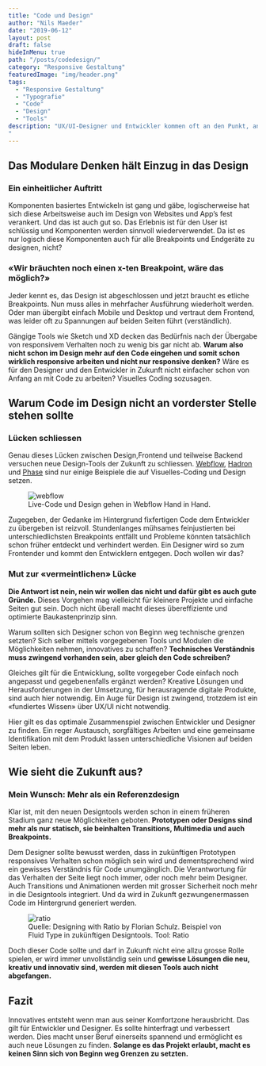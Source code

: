 ```yaml
---
title: "Code und Design"
author: "Nils Maeder"
date: "2019-06-12"
layout: post
draft: false
hideInMenu: true
path: "/posts/codedesign/"
category: "Responsive Gestaltung"
featuredImage: "img/header.png"
tags:
  - "Responsive Gestaltung"
  - "Typografie"
  - "Code"
  - "Design"
  - "Tools"
description: "UX/UI-Designer und Entwickler kommen oft an den Punkt, an dem jeder am liebsten alles selber in die Hand nehmen würde. Zu grosse Abweichungen in der Umsetzung des Designs, utopische Vorstellungen im Design an die Entwicklung und fehlende Angaben bei gewissen Breakpoints, sind nur ein Bruchteil der Probleme. Müssen Designer in Zukunft mehr ins Frontend und Entwickler sich mehr für Design interessieren? Und hat dieses Problem Einfluss auf die Tools der Zukunft?
"
---
```




## Das Modulare Denken hält Einzug in das Design
### Ein einheitlicher Auftritt
Komponenten basiertes Entwickeln ist gang und gäbe, logischerweise hat sich diese Arbeitsweise auch im Design von Websites und App’s fest verankert. Und das ist auch gut so. Das Erlebnis ist für den User ist schlüssig und Komponenten werden sinnvoll wiederverwendet. Da ist es  nur logisch diese Komponenten auch für alle Breakpoints und Endgeräte zu designen, nicht?

### «Wir bräuchten noch einen x-ten Breakpoint, wäre das möglich?»
Jeder kennt es, das Design ist abgeschlossen und jetzt braucht es etliche Breakpoints.  Nun muss alles in mehrfacher Ausführung wiederholt werden. Oder man übergibt einfach Mobile und Desktop und vertraut dem Frontend, was leider oft zu Spannungen auf beiden Seiten führt (verständlich).

Gängige Tools wie Sketch und XD decken das Bedürfnis nach der Übergabe von responsivem Verhalten noch zu wenig bis gar nicht ab. **Warum also nicht schon im Design mehr auf den Code eingehen und somit schon wirklich responsive arbeiten und nicht nur responsive denken?** Wäre es für den Designer und den Entwickler in Zukunft nicht einfacher schon von Anfang an mit Code zu arbeiten? Visuelles Coding sozusagen.

## Warum Code im Design nicht an vorderster Stelle stehen sollte


### Lücken schliessen
Genau dieses Lücken zwischen Design,Frontend und teilweise Backend versuchen neue Design-Tools der Zukunft zu schliessen. [Webflow](https://webflow.com/?rfsn=1922075.cef653), [Hadron](https://hadron.app/) und [Phase](https://phase.com/) sind nur einige Beispiele die auf Visuelles-Coding und Design setzen.

<div class="wide-grid">
  <div class="col-1to12">
    <figure>
      <img src="https://i.imgur.com/duYGDYL.jpg" alt="webflow">
      <figcaption>Live-Code und Design gehen in Webflow Hand in Hand.</figcaption>
    </figure>
  </div>
</div>

Zugegeben, der Gedanke im Hintergrund fixfertigen Code dem Entwickler zu übergeben ist reizvoll. Stundenlanges mühsames feinjustierten bei unterschiedlichsten Breakpoints entfällt und Probleme könnten tatsächlich schon früher entdeckt und verhindert werden. Ein Designer wird so zum Frontender und kommt den Entwicklern entgegen. Doch wollen wir das?

### Mut zur «vermeintlichen» Lücke

**Die Antwort ist nein, nein wir wollen das nicht und dafür gibt es auch gute Gründe.** Dieses Vorgehen mag vielleicht für kleinere Projekte und einfache Seiten gut sein. Doch nicht überall macht dieses übereffiziente und optimierte Baukastenprinzip sinn. 

Warum sollten sich Designer schon von Beginn weg technische grenzen setzten? Sich selber mittels vorgegebenen Tools und Modulen die Möglichkeiten nehmen, innovatives zu schaffen? **Technisches Verständnis muss zwingend vorhanden sein, aber gleich den Code schreiben?** 

Gleiches gilt für die Entwicklung, sollte vorgegeber Code einfach noch angepasst und gegebenenfalls ergänzt werden? Kreative Lösungen und Herausforderungen in der Umsetzung, für herausragende digitale Produkte, sind auch hier notwendig. Ein Auge für Design ist zwingend, trotzdem ist ein «fundiertes Wissen» über UX/UI nicht notwendig.

Hier gilt es das optimale Zusammenspiel zwischen Entwickler und Designer zu finden. Ein reger Austausch, sorgfältiges Arbeiten und eine gemeinsame Identifikation mit dem Produkt lassen unterschiedliche Visionen auf beiden Seiten leben. 


## Wie sieht die Zukunft aus?
### Mein Wunsch: Mehr als ein Referenzdesign
Klar ist, mit den neuen Designtools werden schon in einem früheren Stadium ganz neue Möglichkeiten geboten. **Prototypen oder Designs sind mehr als nur statisch, sie beinhalten Transitions, Multimedia und auch Breakpoints.** 

Dem Designer sollte bewusst werden, dass in zukünftigen Prototypen responsives Verhalten schon möglich sein wird und dementsprechend wird ein gewisses Verständnis für Code unumgänglich. Die Verantwortung für das Verhalten der Seite liegt noch immer, oder noch mehr beim Designer. Auch Transitions und Animationen werden mit grosser Sicherheit noch mehr in die Designtools integriert. Und da wird in Zukunft gezwungenermassen Code im Hintergrund generiert werden.

<div class="wide-grid">
  <div class="col-1to12">
    <figure>
      <img src="https://i.imgur.com/OSpiiZH.gif" alt="ratio">
      <figcaption>Quelle: Designing with Ratio by Florian Schulz. Beispiel von Fluid Type in zukünftigen Designtools. Tool: Ratio</figcaption>
    </figure>
  </div>
</div>

Doch dieser Code sollte und darf in Zukunft nicht eine allzu grosse Rolle spielen, er wird immer unvollständig sein und **gewisse Lösungen die neu, kreativ und innovativ sind, werden mit diesen Tools auch nicht abgefangen.** 



## Fazit
Innovatives entsteht wenn man aus seiner Komfortzone herausbricht. Das gilt für Entwickler und Designer. Es sollte hinterfragt und verbessert werden. Dies macht unser Beruf einerseits spannend und ermöglicht es auch neue Lösungen zu finden. **Solange es das Projekt erlaubt, macht es keinen Sinn sich von Beginn weg Grenzen zu setzten.**